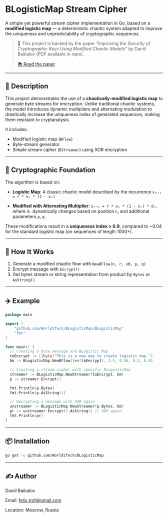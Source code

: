 # BLogisticMap Stream Cipher

A simple yet powerful stream cipher implementation in Go, based on a **modified logistic map** — a deterministic chaotic system adapted to improve the uniqueness and unpredictability of cryptographic sequences.

> 🚀 This project is backed by the paper
> _"Improving the Security of Cryptographic Keys Using Modified Chaotic Models"_
> by Daniil Baikalov (PDF available in repo).
>
> [📚 Read the paper](./Improving_the_Security_of_Cryptographic_Keys_Using_Modified_Chaotic_Models.pdf)

---

## 📌 Description

This project demonstrates the use of a **chaotically-modified logistic map** to generate byte streams for encryption. Unlike traditional chaotic systems, the model introduces dynamic multipliers and alternating modulation to drastically increase the uniqueness index of generated sequences, making them resistant to cryptanalysis.

It includes:

- Modified logistic map (`BFlow`)
- Byte-stream generator
- Simple stream cipher (`BStreamer`) using XOR encryption

---

## 🔐 Cryptographic Foundation

The algorithm is based on:

- **Logistic Map**:
  A classic chaotic model described by the recurrence
  `xₙ₊₁ = r * xₙ * (1 - xₙ)`

- **Modified with Alternating Multiplier**:
  `xₙ₊₁ = r * xₙ * (1 - xₙ) * dₙ`,
  where `dₙ` dynamically changes based on position `n`, and additional parameters `p`, `q`.

These modifications result in a **uniqueness index > 0.9**, compared to ~0.04 for the standard logistic map (on sequences of length 1000+).

---

## 🧠 How It Works

1. Generate a modified chaotic flow with `NewBFlow(n, r, x0, p, q)`
2. Encrypt message with `Encrypt()`
3. Get bytes stream or string representation from product by `Bytes` or `AsString()`

---

## ✈️ Example

```go
package main

import (
	"github.com/WorldzTech/BLogisticMap/BLogisticMap"
	"fmt"
)

func main() {
  // Creating a byte message and BLogistic Map
  toEncrypt := []byte("This is a new way to create logistic map.")
  bm := BLogisticMap.NewBFlow(len(toEncrypt), 3.5, 0.56, 0.2, 0.8)

  // Creating a stream cipher with specific BLogisticMap
  streamer := BLogisticMap.NewStreamer(toEncrypt, bm)
  p := streamer.Encrypt()

  fmt.Println(p.Bytes)
  fmt.Println(p.AsString())

  // Decrypting a message with XOR again
  unstreamer := BLogisticMap.NewStreamer(p.Bytes, bm)
  pr := unstreamer.Encrypt().AsString() // XOR again
  fmt.Println(pr)
}
```

---

## 📦 Installation

```bash
go get -u github.com/WorldzTech/BLogisticMap
```

---

## ✍️ Author

Daniil Baikalov

Email: felix.trof@gmail.com

Location: Moscow, Russia